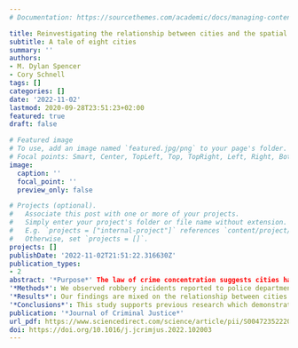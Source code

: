 ```yaml
---
# Documentation: https://sourcethemes.com/academic/docs/managing-content/

title: Reinvestigating the relationship between cities and the spatial distribution of robbery
subtitle: A tale of eight cities
summary: ''
authors:
- M. Dylan Spencer
- Cory Schnell
tags: []
categories: []
date: '2022-11-02'
lastmod: 2020-09-28T23:51:23+02:00
featured: true
draft: false

# Featured image
# To use, add an image named `featured.jpg/png` to your page's folder.
# Focal points: Smart, Center, TopLeft, Top, TopRight, Left, Right, BottomLeft, Bottom, BottomRight.
image:
  caption: ''
  focal_point: ''
  preview_only: false

# Projects (optional).
#   Associate this post with one or more of your projects.
#   Simply enter your project's folder or file name without extension.
#   E.g. `projects = ["internal-project"]` references `content/project/deep-learning/index.md`.
#   Otherwise, set `projects = []`.
projects: []
publishDate: '2022-11-02T21:51:22.316630Z'
publication_types:
- 2
abstract: '*Purpose*' The law of crime concentration suggests cities have almost no impact on the spatial distribution of crime. This study reinvestigates the relationship between cities and the distribution of crime across the various micro-places and neighborhoods which compose these locations.
'*Methods*': We observed robbery incidents reported to police departments across eight U.S. cities from 2015 to 2019. We calculated the spatial variability of the distribution of robberies attributed tocensus blocks (i.e., micro-places), census tracts (i.e., neighborhoods), and cities (i.e., macro-places) using variance partitioning techniques with multi-level negative binomial regression models.
'*Results*': Our findings are mixed on the relationship between cities and the spatial distribution of robbery incidents. The descriptive analyses suggest a moderate influence of cities on measures of crime concentration. One of our modeling strategies estimates a larger impact while another strategy observes almost no contribution of cities to the total spatial variability.
'*Conclusions*': This study supports previous research which demonstrates there are overwhelming similarities in the distribution of crime between cities and micro-places account for most of the spatial variability of patterns. While cities do not appear to have a major influence on distributions, future research should continue to clarify these mixed findings and provide a more compelling theoretical account of this relationship.
publication: '*Journal of Criminal Justice*'
url_pdf: https://www.sciencedirect.com/science/article/pii/S0047235222001234?via%3Dihub
doi: https://doi.org/10.1016/j.jcrimjus.2022.102003
---
```


